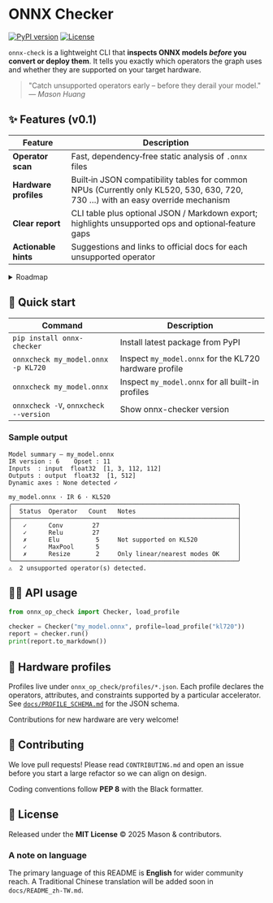 # ONNX Checker

[![PyPI version]][pypi-url] [![License]][license-url]

`onnx-check` is a lightweight CLI that **inspects ONNX models *before* you convert or deploy them**. It tells you exactly which operators the graph uses and whether they are supported on your target hardware.

> "Catch unsupported operators early – before they derail your model."
> — *Mason Huang*

## ✨ Features (v0.1)

| Feature               | Description                                                                                                                           |
| --------------------- | ------------------------------------------------------------------------------------------------------------------------------------- |
| **Operator scan**     | Fast, dependency‑free static analysis of `.onnx` files                                                                                |
| **Hardware profiles** | Built‑in JSON compatibility tables for common NPUs (Currently only KL520, 530, 630, 720, 730 …) with an easy override mechanism |
| **Clear report**      | CLI table plus optional JSON / Markdown export; highlights unsupported ops and optional‑feature gaps                                  |
| **Actionable hints**  | Suggestions and links to official docs for each unsupported operator                                                                  |

<details>
<summary>Roadmap</summary>

| Milestone | Planned                                  | Notes                                                    |
| --------- | ---------------------------------------- | -------------------------------------------------------- |
| **0.2**   | Markdown/JSON report templates           | Nice for CI bots                                         |
| **0.3**   | Model slimming (`--prune`, `--quantize`) | Reduce model size before flashing                        |
| **0.4**   | Automatic op replacement (`--replace`)   | Swap unsupported ops for functionally‑equivalent kernels |
| **0.5**   | Interactive web viewer (`onnx-op-view`)  | Drag‑and‑drop visualiser                                 |

</details>


## 🚀 Quick start
| Command                                           | Description                                           |
|---------------------------------------------------|-------------------------------------------------------|
| `pip install onnx-checker`                        | Install latest package from PyPI                                     |
| `onnxcheck my_model.onnx -p KL720`                | Inspect `my_model.onnx` for the KL720 hardware profile |
| `onnxcheck my_model.onnx`                         | Inspect `my_model.onnx` for all built-in profiles      |
| `onnxcheck -V`, `onnxcheck --version` | Show onnx-checker version                    |



### Sample output

```
Model summary – my_model.onnx
IR version : 6    Opset : 11
Inputs  : input  float32  [1, 3, 112, 112]
Outputs : output  float32  [1, 512]
Dynamic axes : None detected ✓

my_model.onnx · IR 6 · KL520
╭──────────────────────────────────────────────────────────────╮
│  Status  Operator   Count   Notes                            │
├──────────────────────────────────────────────────────────────┤
│   ✓      Conv        27                                      │
│   ✓      Relu        27                                      │
│   ✗      Elu          5     Not supported on KL520           │
│   ✓      MaxPool      5                                      │
│   ✗      Resize       2     Only linear/nearest modes OK     │
╰──────────────────────────────────────────────────────────────╯
⚠  2 unsupported operator(s) detected.
```

<!-- ## 🛠️ Development & Publishing

透過 Poetry 一鍵建置與發佈：

```bash
# 1. build wheel and sdist
poetry build

# 2. （Test version）publish to TestPyPI
poetry config repositories.testpypi https://test.pypi.org/legacy/
poetry config pypi-token.testpypi <YOUR_TEST_PYPI_TOKEN>
poetry publish -r testpypi

# 3. Publish official version to PyPI
poetry config pypi-token.pypi <YOUR_PYPI_TOKEN>
poetry publish
``` -->

## 🧑‍💻 API usage

```python
from onnx_op_check import Checker, load_profile

checker = Checker("my_model.onnx", profile=load_profile("kl720"))
report = checker.run()
print(report.to_markdown())
```


## 📖 Hardware profiles

Profiles live under `onnx_op_check/profiles/*.json`.
Each profile declares the operators, attributes, and constraints supported by a particular accelerator.
See [`docs/PROFILE_SCHEMA.md`](docs/PROFILE_SCHEMA.md) for the JSON schema.

Contributions for new hardware are very welcome!

## 🤝 Contributing

We love pull requests! Please read `CONTRIBUTING.md` and open an issue before you start a large refactor so we can align on design.

Coding conventions follow **PEP 8** with the Black formatter.

## 📜 License

Released under the **MIT License** © 2025 Mason & contributors.

### A note on language

The primary language of this README is **English** for wider community reach.  A Traditional Chinese translation will be added soon in `docs/README_zh-TW.md`.


[PyPI version]: https://img.shields.io/pypi/v/onnx-checker
[pypi-url]: https://pypi.org/project/onnx-checker
[Build status]: https://img.shields.io/github/actions/workflow/status/HuangMason320/onnx-checker/ci.yml?branch=main
[ci-url]: https://github.com/HuangMason320/onnx-checker/actions
[License]: https://img.shields.io/github/license/HuangMason320/onnx-checker
[license-url]: https://pypi.org/project/onnx-checker/

